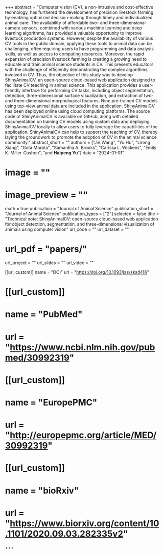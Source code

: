 +++ 
abstract = "Computer vision (CV), a non-intrusive and cost-effective technology, has furthered the development of precision livestock farming by enabling optimized decision-making through timely and individualized animal care. The availability of affordable two- and three-dimensional camera sensors, combined with various machine learning and deep learning algorithms, has provided a valuable opportunity to improve livestock production systems. However, despite the availability of various CV tools in the public domain, applying these tools to animal data can be challenging, often requiring users to have programming and data analysis skills, as well as access to computing resources. Moreover, the rapid expansion of precision livestock farming is creating a growing need to educate and train animal science students in CV. This presents educators with the challenge of efficiently demonstrating the complex algorithms involved in CV. Thus, the objective of this study was to develop ShinyAnimalCV, an open-source cloud-based web application designed to facilitate CV teaching in animal science. This application provides a user-friendly interface for performing CV tasks, including object segmentation, detection, three-dimensional surface visualization, and extraction of two- and three-dimensional morphological features. Nine pre-trained CV models using top-view animal data are included in the application. ShinyAnimalCV has been deployed online using cloud computing platforms. The source code of ShinyAnimalCV is available on GitHub, along with detailed documentation on training CV models using custom data and deploying ShinyAnimalCV locally to allow users to fully leverage the capabilities of the application. ShinyAnimalCV can help to support the teaching of CV, thereby laying the groundwork to promote the adoption of CV in the animal science community."
abstract_short = ""
authors = ["Jin Wang", "Yu Hu", "Lirong Xiang", "Gota Morota", "Samantha A. Brooks", "Carissa L. Wickens", "Emily K. Miller-Cushon", "and __Haipeng Yu__"]
date = "2024-01-01"
# image = ""
# image_preview = ""
math = true
publication = "Journal of Animal Science"
publication_short = "Journal of Animal Science"
publication_types = ["2"]
selected = false
title = "Technical note: ShinyAnimalCV: open-source cloud-based web application for object detection, segmentation, and three-dimensional visualization of animals using computer vision"
url_code = ""
url_dataset = ""
# url_pdf = "papers/"
url_project = ""
url_slides = ""
url_video = ""

[[url_custom]]
name = "DOI"
url = "https://doi.org/10.1093/jas/skad416"

# [[url_custom]]
# name = "PubMed"
# url = "https://www.ncbi.nlm.nih.gov/pubmed/30992319"
# 
# [[url_custom]]
# name = "EuropePMC"
# url = "http://europepmc.org/article/MED/30992319"

# [[url_custom]]
# name = "bioRxiv"
# url = "https://www.biorxiv.org/content/10.1101/2020.09.03.282335v2"
+++
